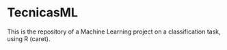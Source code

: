# TecnicasML

This is the repository of a Machine Learning project on a classification task, using R (caret).
